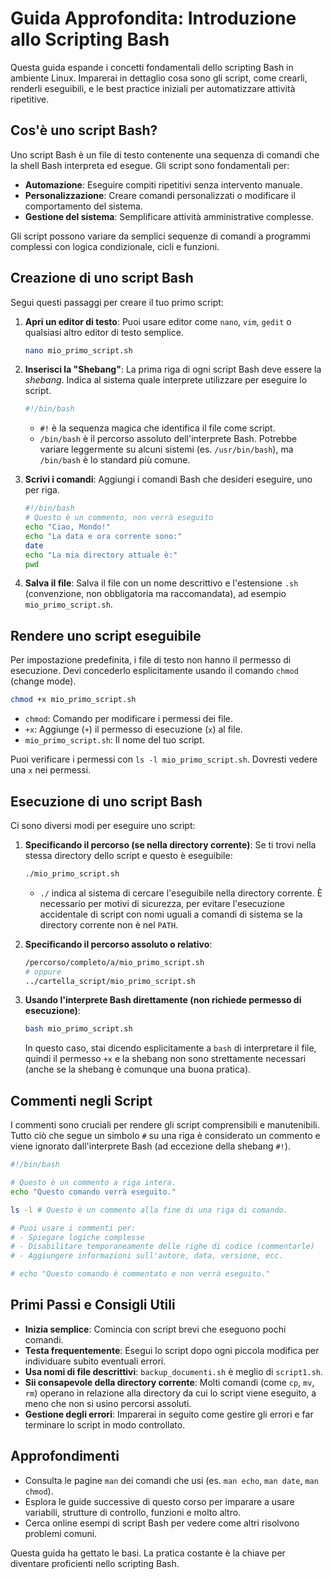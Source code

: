 # Guida Approfondita: Introduzione allo Scripting Bash

Questa guida espande i concetti fondamentali dello scripting Bash in ambiente Linux. Imparerai in dettaglio cosa sono gli script, come crearli, renderli eseguibili, e le best practice iniziali per automatizzare attività ripetitive.

## Cos'è uno script Bash?

Uno script Bash è un file di testo contenente una sequenza di comandi che la shell Bash interpreta ed esegue. Gli script sono fondamentali per:

-   **Automazione**: Eseguire compiti ripetitivi senza intervento manuale.
-   **Personalizzazione**: Creare comandi personalizzati o modificare il comportamento del sistema.
-   **Gestione del sistema**: Semplificare attività amministrative complesse.

Gli script possono variare da semplici sequenze di comandi a programmi complessi con logica condizionale, cicli e funzioni.

## Creazione di uno script Bash

Segui questi passaggi per creare il tuo primo script:

1.  **Apri un editor di testo**: Puoi usare editor come `nano`, `vim`, `gedit` o qualsiasi altro editor di testo semplice.
    ```bash
    nano mio_primo_script.sh
    ```

2.  **Inserisci la "Shebang"**: La prima riga di ogni script Bash deve essere la *shebang*. Indica al sistema quale interprete utilizzare per eseguire lo script.
    ```bash
    #!/bin/bash
    ```
    -   `#!` è la sequenza magica che identifica il file come script.
    -   `/bin/bash` è il percorso assoluto dell'interprete Bash. Potrebbe variare leggermente su alcuni sistemi (es. `/usr/bin/bash`), ma `/bin/bash` è lo standard più comune.

3.  **Scrivi i comandi**: Aggiungi i comandi Bash che desideri eseguire, uno per riga.
    ```bash
    #!/bin/bash
    # Questo è un commento, non verrà eseguito
    echo "Ciao, Mondo!"
    echo "La data e ora corrente sono:"
    date
    echo "La mia directory attuale è:"
    pwd
    ```

4.  **Salva il file**: Salva il file con un nome descrittivo e l'estensione `.sh` (convenzione, non obbligatoria ma raccomandata), ad esempio `mio_primo_script.sh`.

## Rendere uno script eseguibile

Per impostazione predefinita, i file di testo non hanno il permesso di esecuzione. Devi concederlo esplicitamente usando il comando `chmod` (change mode).

```bash
chmod +x mio_primo_script.sh
```

-   `chmod`: Comando per modificare i permessi dei file.
-   `+x`: Aggiunge (`+`) il permesso di esecuzione (`x`) al file.
-   `mio_primo_script.sh`: Il nome del tuo script.

Puoi verificare i permessi con `ls -l mio_primo_script.sh`. Dovresti vedere una `x` nei permessi.

## Esecuzione di uno script Bash

Ci sono diversi modi per eseguire uno script:

1.  **Specificando il percorso (se nella directory corrente)**:
    Se ti trovi nella stessa directory dello script e questo è eseguibile:
    ```bash
    ./mio_primo_script.sh
    ```
    -   `./` indica al sistema di cercare l'eseguibile nella directory corrente. È necessario per motivi di sicurezza, per evitare l'esecuzione accidentale di script con nomi uguali a comandi di sistema se la directory corrente non è nel `PATH`.

2.  **Specificando il percorso assoluto o relativo**:
    ```bash
    /percorso/completo/a/mio_primo_script.sh
    # oppure
    ../cartella_script/mio_primo_script.sh
    ```

3.  **Usando l'interprete Bash direttamente (non richiede permesso di esecuzione)**:
    ```bash
    bash mio_primo_script.sh
    ```
    In questo caso, stai dicendo esplicitamente a `bash` di interpretare il file, quindi il permesso `+x` e la shebang non sono strettamente necessari (anche se la shebang è comunque una buona pratica).

## Commenti negli Script

I commenti sono cruciali per rendere gli script comprensibili e manutenibili. Tutto ciò che segue un simbolo `#` su una riga è considerato un commento e viene ignorato dall'interprete Bash (ad eccezione della shebang `#!`).

```bash
#!/bin/bash

# Questo è un commento a riga intera.
echo "Questo comando verrà eseguito."

ls -l # Questo è un commento alla fine di una riga di comando.

# Puoi usare i commenti per:
# - Spiegare logiche complesse
# - Disabilitare temporaneamente delle righe di codice (commentarle)
# - Aggiungere informazioni sull'autore, data, versione, ecc.

# echo "Questo comando è commentato e non verrà eseguito."
```

## Primi Passi e Consigli Utili

-   **Inizia semplice**: Comincia con script brevi che eseguono pochi comandi.
-   **Testa frequentemente**: Esegui lo script dopo ogni piccola modifica per individuare subito eventuali errori.
-   **Usa nomi di file descrittivi**: `backup_documenti.sh` è meglio di `script1.sh`.
-   **Sii consapevole della directory corrente**: Molti comandi (come `cp`, `mv`, `rm`) operano in relazione alla directory da cui lo script viene eseguito, a meno che non si usino percorsi assoluti.
-   **Gestione degli errori**: Imparerai in seguito come gestire gli errori e far terminare lo script in modo controllato.

## Approfondimenti

-   Consulta le pagine `man` dei comandi che usi (es. `man echo`, `man date`, `man chmod`).
-   Esplora le guide successive di questo corso per imparare a usare variabili, strutture di controllo, funzioni e molto altro.
-   Cerca online esempi di script Bash per vedere come altri risolvono problemi comuni.

Questa guida ha gettato le basi. La pratica costante è la chiave per diventare proficienti nello scripting Bash.